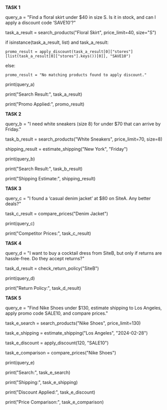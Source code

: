 **TASK 1**

query_a = "Find a floral skirt under $40 in size S. Is it in stock, and can I apply a discount code ‘SAVE10’?"

task_a_result = search_products("Floral Skirt", price_limit=40, size="S")


if isinstance(task_a_result, list) and task_a_result:

    promo_result = apply_discount(task_a_result[0]["stores"][list(task_a_result[0]["stores"].keys())[0]], "SAVE10")
    
else:

    promo_result = "No matching products found to apply discount."
    

print(query_a)

print("Search Result:", task_a_result)

print("Promo Applied:", promo_result)



**TASK 2**

query_b = "I need white sneakers (size 8) for under $70 that can arrive by Friday."

task_b_result = search_products("White Sneakers", price_limit=70, size=8)

shipping_result = estimate_shipping("New York", "Friday")


print(query_b)

print("Search Result:", task_b_result)

print("Shipping Estimate:", shipping_result)





**TASK 3**

query_c = "I found a ‘casual denim jacket’ at $80 on SiteA. Any better deals?"

task_c_result = compare_prices("Denim Jacket")


print(query_c)

print("Competitor Prices:", task_c_result)




**TASK 4**

query_d = "I want to buy a cocktail dress from SiteB, but only if returns are hassle-free. Do they accept returns?"

task_d_result = check_return_policy("SiteB")


print(query_d)

print("Return Policy:", task_d_result)




**TASK 5**

query_e = "Find Nike Shoes under $130, estimate shipping to Los Angeles, apply promo code SALE10, and compare prices."

task_e_search = search_products("Nike Shoes", price_limit=130)

task_e_shipping = estimate_shipping("Los Angeles", "2024-02-28")

task_e_discount = apply_discount(120, "SALE10")

task_e_comparison = compare_prices("Nike Shoes")


print(query_e)

print("Search:", task_e_search)

print("Shipping:", task_e_shipping)

print("Discount Applied:", task_e_discount)

print("Price Comparison:", task_e_comparison)

